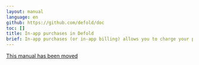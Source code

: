 ```yaml
---
layout: manual
language: en
github: https://github.com/defold/doc
toc: []
title: In-app purchases in Defold
brief: In-app purchases (or in-app billing) allows you to charge your players or app users for extra content or functionality. This manual explains Defold's API available for this functionality.
---
```


[This manual has been moved](/extension-iap)
